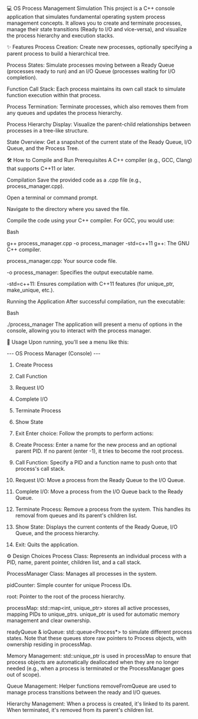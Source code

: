 💻 OS Process Management Simulation
This project is a C++ console application that simulates fundamental operating system process management concepts. It allows you to create and terminate processes, manage their state transitions (Ready to I/O and vice-versa), and visualize the process hierarchy and execution stacks.

✨ Features
Process Creation: Create new processes, optionally specifying a parent process to build a hierarchical tree.

Process States: Simulate processes moving between a Ready Queue (processes ready to run) and an I/O Queue (processes waiting for I/O completion).

Function Call Stack: Each process maintains its own call stack to simulate function execution within that process.

Process Termination: Terminate processes, which also removes them from any queues and updates the process hierarchy.

Process Hierarchy Display: Visualize the parent-child relationships between processes in a tree-like structure.

State Overview: Get a snapshot of the current state of the Ready Queue, I/O Queue, and the Process Tree.

🛠️ How to Compile and Run
Prerequisites
A C++ compiler (e.g., GCC, Clang) that supports C++11 or later.

Compilation
Save the provided code as a .cpp file (e.g., process_manager.cpp).

Open a terminal or command prompt.

Navigate to the directory where you saved the file.

Compile the code using your C++ compiler. For GCC, you would use:

Bash

g++ process_manager.cpp -o process_manager -std=c++11
g++: The GNU C++ compiler.

process_manager.cpp: Your source code file.

-o process_manager: Specifies the output executable name.

-std=c++11: Ensures compilation with C++11 features (for unique_ptr, make_unique, etc.).

Running the Application
After successful compilation, run the executable:

Bash

./process_manager
The application will present a menu of options in the console, allowing you to interact with the process manager.

🚀 Usage
Upon running, you'll see a menu like this:

--- OS Process Manager (Console) ---
1. Create Process
2. Call Function
3. Request I/O
4. Complete I/O
5. Terminate Process
6. Show State
0. Exit
Enter choice:
Follow the prompts to perform actions:

1. Create Process: Enter a name for the new process and an optional parent PID. If no parent (enter -1), it tries to become the root process.

2. Call Function: Specify a PID and a function name to push onto that process's call stack.

3. Request I/O: Move a process from the Ready Queue to the I/O Queue.

4. Complete I/O: Move a process from the I/O Queue back to the Ready Queue.

5. Terminate Process: Remove a process from the system. This handles its removal from queues and its parent's children list.

6. Show State: Displays the current contents of the Ready Queue, I/O Queue, and the process hierarchy.

0. Exit: Quits the application.

⚙️ Design Choices
Process Class: Represents an individual process with a PID, name, parent pointer, children list, and a call stack.

ProcessManager Class: Manages all processes in the system.

pidCounter: Simple counter for unique Process IDs.

root: Pointer to the root of the process hierarchy.

processMap: std::map<int, unique_ptr<Process>> stores all active processes, mapping PIDs to unique_ptrs. unique_ptr is used for automatic memory management and clear ownership.

readyQueue & ioQueue: std::queue<Process*> to simulate different process states. Note that these queues store raw pointers to Process objects, with ownership residing in processMap.

Memory Management: std::unique_ptr is used in processMap to ensure that process objects are automatically deallocated when they are no longer needed (e.g., when a process is terminated or the ProcessManager goes out of scope).

Queue Management: Helper functions removeFromQueue are used to manage process transitions between the ready and I/O queues.

Hierarchy Management: When a process is created, it's linked to its parent. When terminated, it's removed from its parent's children list.
